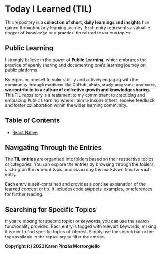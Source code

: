 # Today I Learned (TIL)

This repository is a **collection of short, daily learnings and insights** I've gained throughout my learning journey. Each entry represents a valuable nugget of knowledge or a practical tip related to various topics.

## Public Learning

I strongly believe in the power of **Public Learning**, which embraces the practice of openly sharing and documenting one's learning journey on public platforms.

By exposing oneself to vulnerability and actively engaging with the community through mediums like GitHub, chats, study programs, and more, **we contribute to a culture of collective growth and knowledge sharing**. This TIL repository is a testament to my commitment to practicing and embracing Public Learning, where I aim to inspire others, receive feedback, and foster collaboration within the wider learning community.

## Table of Contents

- [React Native](https://github.com/Jadekin/TIL/tree/main/React%20Native)

## Navigating Through the Entries

The **TIL entries** are organized into folders based on their respective topics or categories. You can explore the entries by browsing through the folders, clicking on the relevant topic, and accessing the markdown files for each entry.

Each entry is self-contained and provides a concise explanation of the learned concept or tip. It includes code snippets, examples, or references for further reading.

## Searching for Specific Topics

If you're looking for specific topics or keywords, you can use the search functionality provided. Each entry is tagged with relevant keywords, making it easier to find specific topics of interest. Simply use the search bar or the tags available in the repository to filter the entries.

**Copyright (c) 2023 Karen Pinzás Morrongiello**
